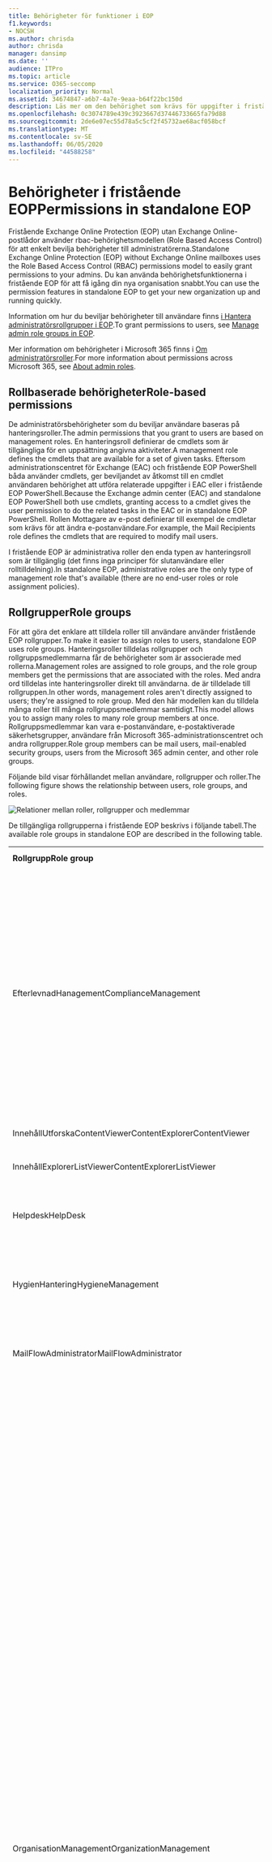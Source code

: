 ```yaml
---
title: Behörigheter för funktioner i EOP
f1.keywords:
- NOCSH
ms.author: chrisda
author: chrisda
manager: dansimp
ms.date: ''
audience: ITPro
ms.topic: article
ms.service: O365-seccomp
localization_priority: Normal
ms.assetid: 34674847-a6b7-4a7e-9eaa-b64f22bc150d
description: Läs mer om den behörighet som krävs för uppgifter i fristående Exchange Online Protection
ms.openlocfilehash: 0c3074789e439c3923667d37446733665fa79d88
ms.sourcegitcommit: 2de6e07ec55d78a5c5cf2f45732ae68acf058bcf
ms.translationtype: MT
ms.contentlocale: sv-SE
ms.lasthandoff: 06/05/2020
ms.locfileid: "44588258"
---
```

# <a name="permissions-in-standalone-eop"></a><span data-ttu-id="0d837-103">Behörigheter i fristående EOP</span><span class="sxs-lookup"><span data-stu-id="0d837-103">Permissions in standalone EOP</span></span>

<span data-ttu-id="0d837-104">Fristående Exchange Online Protection (EOP) utan Exchange Online-postlådor använder rbac-behörighetsmodellen (Role Based Access Control) för att enkelt bevilja behörigheter till administratörerna.</span><span class="sxs-lookup"><span data-stu-id="0d837-104">Standalone Exchange Online Protection (EOP) without Exchange Online mailboxes uses the Role Based Access Control (RBAC) permissions model to easily grant permissions to your admins.</span></span> <span data-ttu-id="0d837-105">Du kan använda behörighetsfunktionerna i fristående EOP för att få igång din nya organisation snabbt.</span><span class="sxs-lookup"><span data-stu-id="0d837-105">You can use the permission features in standalone EOP to get your new organization up and running quickly.</span></span>

<span data-ttu-id="0d837-106">Information om hur du beviljar behörigheter till användare finns [i Hantera administratörsrollgrupper i EOP](manage-admin-role-group-permissions-in-eop.md).</span><span class="sxs-lookup"><span data-stu-id="0d837-106">To grant permissions to users, see [Manage admin role groups in EOP](manage-admin-role-group-permissions-in-eop.md).</span></span>

<span data-ttu-id="0d837-107">Mer information om behörigheter i Microsoft 365 finns i [Om administratörsroller](https://docs.microsoft.com/microsoft-365/admin/add-users/about-admin-roles).</span><span class="sxs-lookup"><span data-stu-id="0d837-107">For more information about permissions across Microsoft 365, see [About admin roles](https://docs.microsoft.com/microsoft-365/admin/add-users/about-admin-roles).</span></span>

## <a name="role-based-permissions"></a><span data-ttu-id="0d837-108">Rollbaserade behörigheter</span><span class="sxs-lookup"><span data-stu-id="0d837-108">Role-based permissions</span></span>

<span data-ttu-id="0d837-109">De administratörsbehörigheter som du beviljar användare baseras på hanteringsroller.</span><span class="sxs-lookup"><span data-stu-id="0d837-109">The admin permissions that you grant to users are based on management roles.</span></span> <span data-ttu-id="0d837-110">En hanteringsroll definierar de cmdlets som är tillgängliga för en uppsättning angivna aktiviteter.</span><span class="sxs-lookup"><span data-stu-id="0d837-110">A management role defines the cmdlets that are available for a set of given tasks.</span></span> <span data-ttu-id="0d837-111">Eftersom administrationscentret för Exchange (EAC) och fristående EOP PowerShell båda använder cmdlets, ger beviljandet av åtkomst till en cmdlet användaren behörighet att utföra relaterade uppgifter i EAC eller i fristående EOP PowerShell.</span><span class="sxs-lookup"><span data-stu-id="0d837-111">Because the Exchange admin center (EAC) and standalone EOP PowerShell both use cmdlets, granting access to a cmdlet gives the user permission to do the related tasks in the EAC or in standalone EOP PowerShell.</span></span> <span data-ttu-id="0d837-112">Rollen Mottagare av e-post definierar till exempel de cmdletar som krävs för att ändra e-postanvändare.</span><span class="sxs-lookup"><span data-stu-id="0d837-112">For example, the Mail Recipients role defines the cmdlets that are required to modify mail users.</span></span>

<span data-ttu-id="0d837-113">I fristående EOP är administrativa roller den enda typen av hanteringsroll som är tillgänglig (det finns inga principer för slutanvändare eller rolltilldelning).</span><span class="sxs-lookup"><span data-stu-id="0d837-113">In standalone EOP, administrative roles are the only type of management role that's available (there are no end-user roles or role assignment policies).</span></span>

## <a name="role-groups"></a><span data-ttu-id="0d837-114">Rollgrupper</span><span class="sxs-lookup"><span data-stu-id="0d837-114">Role groups</span></span>

<span data-ttu-id="0d837-115">För att göra det enklare att tilldela roller till användare använder fristående EOP rollgrupper.</span><span class="sxs-lookup"><span data-stu-id="0d837-115">To make it easier to assign roles to users, standalone EOP uses role groups.</span></span> <span data-ttu-id="0d837-116">Hanteringsroller tilldelas rollgrupper och rollgruppsmedlemmarna får de behörigheter som är associerade med rollerna.</span><span class="sxs-lookup"><span data-stu-id="0d837-116">Management roles are assigned to role groups, and the role group members get the permissions that are associated with the roles.</span></span> <span data-ttu-id="0d837-117">Med andra ord tilldelas inte hanteringsroller direkt till användarna. de är tilldelade till rollgruppen.</span><span class="sxs-lookup"><span data-stu-id="0d837-117">In other words, management roles aren't directly assigned to users; they're assigned to role group.</span></span> <span data-ttu-id="0d837-118">Med den här modellen kan du tilldela många roller till många rollgruppsmedlemmar samtidigt.</span><span class="sxs-lookup"><span data-stu-id="0d837-118">This model allows you to assign many roles to many role group members at once.</span></span> <span data-ttu-id="0d837-119">Rollgruppsmedlemmar kan vara e-postanvändare, e-postaktiverade säkerhetsgrupper, användare från Microsoft 365-administrationscentret och andra rollgrupper.</span><span class="sxs-lookup"><span data-stu-id="0d837-119">Role group members can be mail users, mail-enabled security groups, users from the Microsoft 365 admin center, and other role groups.</span></span>

<span data-ttu-id="0d837-120">Följande bild visar förhållandet mellan användare, rollgrupper och roller.</span><span class="sxs-lookup"><span data-stu-id="0d837-120">The following figure shows the relationship between users, role groups, and roles.</span></span>

![Relationer mellan roller, rollgrupper och medlemmar](../../media/ITPro_Security_RBAC_EXO_SimplifiedRoleGroupRelationship.png)

<span data-ttu-id="0d837-122">De tillgängliga rollgrupperna i fristående EOP beskrivs i följande tabell.</span><span class="sxs-lookup"><span data-stu-id="0d837-122">The available role groups in standalone EOP are described in the following table.</span></span>

||||
|---|---|---|
|<span data-ttu-id="0d837-123">**Rollgrupp**</span><span class="sxs-lookup"><span data-stu-id="0d837-123">**Role group**</span></span>|<span data-ttu-id="0d837-124">**Beskrivning**</span><span class="sxs-lookup"><span data-stu-id="0d837-124">**Description**</span></span>|<span data-ttu-id="0d837-125">**Standardroller tilldelade**</span><span class="sxs-lookup"><span data-stu-id="0d837-125">**Default roles assigned**</span></span>|
|<span data-ttu-id="0d837-126">EfterlevnadHanagement</span><span class="sxs-lookup"><span data-stu-id="0d837-126">ComplianceManagement</span></span>|<span data-ttu-id="0d837-127">Konfigurera och hantera efterlevnadsinställningar inom organisationen, inklusive dataförlustskydd (DLP) om din prenumeration har DLP-funktioner.</span><span class="sxs-lookup"><span data-stu-id="0d837-127">Configure and manage compliance settings within the organization, including data loss prevention (DLP) if your subscription has DLP capabilities.</span></span> <br/><br/> <span data-ttu-id="0d837-128">Medlemmar i rollen [efterlevnadsadministratör](https://docs.microsoft.com/azure/active-directory/users-groups-roles/directory-assign-admin-roles#compliance-administrator) i Azure AD får automatiskt behörigheterna för den här rollgruppen.</span><span class="sxs-lookup"><span data-stu-id="0d837-128">Members of the [Compliance Administrator](https://docs.microsoft.com/azure/active-directory/users-groups-roles/directory-assign-admin-roles#compliance-administrator) role in Azure AD automatically get the permissions of this role group.</span></span>|<span data-ttu-id="0d837-129">Granskningsloggar</span><span class="sxs-lookup"><span data-stu-id="0d837-129">Audit Logs</span></span> <br/><br/> <span data-ttu-id="0d837-130">Administration av efterlevnad</span><span class="sxs-lookup"><span data-stu-id="0d837-130">Compliance Administration</span></span> <br/><br/> <span data-ttu-id="0d837-131">Information Rights Management</span><span class="sxs-lookup"><span data-stu-id="0d837-131">Information Rights Management</span></span> <br/><br/> <span data-ttu-id="0d837-132">Hantering av kvarhållning</span><span class="sxs-lookup"><span data-stu-id="0d837-132">Retention Management</span></span> <br/><br/> <span data-ttu-id="0d837-133">Granskningsloggar med endast visa</span><span class="sxs-lookup"><span data-stu-id="0d837-133">View-Only Audit Logs</span></span> <br/><br/> <span data-ttu-id="0d837-134">Endast visningskonfiguration</span><span class="sxs-lookup"><span data-stu-id="0d837-134">View-Only Configuration</span></span> <br/><br/> <span data-ttu-id="0d837-135">Endast visningsmottagare</span><span class="sxs-lookup"><span data-stu-id="0d837-135">View-Only Recipients</span></span>|
|<span data-ttu-id="0d837-136">InnehållUtforskaContentViewer</span><span class="sxs-lookup"><span data-stu-id="0d837-136">ContentExplorerContentViewer</span></span>|<span data-ttu-id="0d837-137">Används inte.</span><span class="sxs-lookup"><span data-stu-id="0d837-137">Not used.</span></span>|<span data-ttu-id="0d837-138">Innehållsvisaren för dataklassificering</span><span class="sxs-lookup"><span data-stu-id="0d837-138">Data Classification Content Viewer</span></span>|
|<span data-ttu-id="0d837-139">InnehållExplorerListViewer</span><span class="sxs-lookup"><span data-stu-id="0d837-139">ContentExplorerListViewer</span></span>|<span data-ttu-id="0d837-140">Används inte.</span><span class="sxs-lookup"><span data-stu-id="0d837-140">Not used.</span></span>|<span data-ttu-id="0d837-141">Visningsprogram för dataklassificeringslista</span><span class="sxs-lookup"><span data-stu-id="0d837-141">Data Classification List Viewer</span></span>|
|<span data-ttu-id="0d837-142">Helpdesk</span><span class="sxs-lookup"><span data-stu-id="0d837-142">HelpDesk</span></span>|<span data-ttu-id="0d837-143">Visa och hantera e-postanvändare.</span><span class="sxs-lookup"><span data-stu-id="0d837-143">View and manage mail users.</span></span>|<span data-ttu-id="0d837-144">Återställa lösenord</span><span class="sxs-lookup"><span data-stu-id="0d837-144">Reset Password</span></span> <br/><br/> <span data-ttu-id="0d837-145">Användaralternativ</span><span class="sxs-lookup"><span data-stu-id="0d837-145">User Options</span></span> <br/><br/> <span data-ttu-id="0d837-146">Endast visningsmottagare</span><span class="sxs-lookup"><span data-stu-id="0d837-146">View-Only Recipients</span></span>|
|<span data-ttu-id="0d837-147">HygienHantering</span><span class="sxs-lookup"><span data-stu-id="0d837-147">HygieneManagement</span></span>|<span data-ttu-id="0d837-148">Hantera skyddsfunktioner (anti-spam, anti-malware, etc.).</span><span class="sxs-lookup"><span data-stu-id="0d837-148">Manage protection features (anti-spam, anti-malware, etc.).</span></span>|<span data-ttu-id="0d837-149">Transport Hygien</span><span class="sxs-lookup"><span data-stu-id="0d837-149">Transport Hygiene</span></span> <br/><br/> <span data-ttu-id="0d837-150">Endast visningskonfiguration</span><span class="sxs-lookup"><span data-stu-id="0d837-150">View-Only Configuration</span></span> <br/><br/> <span data-ttu-id="0d837-151">Endast visningsmottagare</span><span class="sxs-lookup"><span data-stu-id="0d837-151">View-Only Recipients</span></span>|
|<span data-ttu-id="0d837-152">MailFlowAdministrator</span><span class="sxs-lookup"><span data-stu-id="0d837-152">MailFlowAdministrator</span></span>|<span data-ttu-id="0d837-153">Visa och hantera accepterade domäner och kopplingar</span><span class="sxs-lookup"><span data-stu-id="0d837-153">View and manage accepted domains and connectors</span></span>|<span data-ttu-id="0d837-154">Fjärr- och accepterade domäner</span><span class="sxs-lookup"><span data-stu-id="0d837-154">Remote and Accepted Domains</span></span> <br/><br/> <span data-ttu-id="0d837-155">Endast visningsmottagare</span><span class="sxs-lookup"><span data-stu-id="0d837-155">View-Only Recipients</span></span>|
|<span data-ttu-id="0d837-156">OrganisationManagement</span><span class="sxs-lookup"><span data-stu-id="0d837-156">OrganizationManagement</span></span>|<span data-ttu-id="0d837-157">Administratörsåtkomst till hela organisationen och möjligheten att utföra nästan alla uppgifter.</span><span class="sxs-lookup"><span data-stu-id="0d837-157">Admin access to the entire organization and the ability to perform almost any task.</span></span> <br/><br/> <span data-ttu-id="0d837-158">Medlemmar i rollen [Global Administratör](https://docs.microsoft.com/azure/active-directory/users-groups-roles/directory-assign-admin-roles#global-administrator--company-administrator) i Azure AD får automatiskt behörigheterna för den här rollgruppen.</span><span class="sxs-lookup"><span data-stu-id="0d837-158">Members of the [Global Administrator](https://docs.microsoft.com/azure/active-directory/users-groups-roles/directory-assign-admin-roles#global-administrator--company-administrator) role in Azure AD automatically get the permissions of this role group.</span></span> <br/><br/> <span data-ttu-id="0d837-159">**Viktigt**: Eftersom rollgruppen OrganisationManagement är en kraftfull roll bör endast användare som utför administrativa uppgifter på organisationsnivå vara medlemmar i den här rollgruppen.</span><span class="sxs-lookup"><span data-stu-id="0d837-159">**Important**: Because the OrganizationManagement role group is a powerful role, only users that perform organizational-level administrative tasks should be members of this role group.</span></span>|<span data-ttu-id="0d837-160">Antimalware</span><span class="sxs-lookup"><span data-stu-id="0d837-160">AntiMalware</span></span> <br/><br/> <span data-ttu-id="0d837-161">Antispam</span><span class="sxs-lookup"><span data-stu-id="0d837-161">AntiSpam</span></span> <br/><br/> <span data-ttu-id="0d837-162">Granskningsloggar</span><span class="sxs-lookup"><span data-stu-id="0d837-162">Audit Logs</span></span> <br/><br/> <span data-ttu-id="0d837-163">Administratör för efterlevnad</span><span class="sxs-lookup"><span data-stu-id="0d837-163">Compliance Administrator</span></span> <br/><br/> <span data-ttu-id="0d837-164">Distributionsgrupper</span><span class="sxs-lookup"><span data-stu-id="0d837-164">Distribution Groups</span></span> <br/><br/> <span data-ttu-id="0d837-165">Information Rights Management</span><span class="sxs-lookup"><span data-stu-id="0d837-165">Information Rights Management</span></span> <br/><br/> <span data-ttu-id="0d837-166">Skapa e-postmottagare</span><span class="sxs-lookup"><span data-stu-id="0d837-166">Mail Recipient Creation</span></span> <br/><br/> <span data-ttu-id="0d837-167">Mottagare av e-post</span><span class="sxs-lookup"><span data-stu-id="0d837-167">Mail Recipients</span></span> <br/><br/> <span data-ttu-id="0d837-168">Meddelandespårning</span><span class="sxs-lookup"><span data-stu-id="0d837-168">Message Tracking</span></span> <br/><br/> <span data-ttu-id="0d837-169">Migrering</span><span class="sxs-lookup"><span data-stu-id="0d837-169">Migration</span></span> <br/><br/> <span data-ttu-id="0d837-170">Åtkomst till organisationens klient</span><span class="sxs-lookup"><span data-stu-id="0d837-170">Organization Client Access</span></span> <br/><br/> <span data-ttu-id="0d837-171">Organisationskonfiguration</span><span class="sxs-lookup"><span data-stu-id="0d837-171">Organization Configuration</span></span> <br/><br/> <span data-ttu-id="0d837-172">Inställningar för transport för organisation</span><span class="sxs-lookup"><span data-stu-id="0d837-172">Organization Transport Settings</span></span> <br/><br/> <span data-ttu-id="0d837-173">Karantän</span><span class="sxs-lookup"><span data-stu-id="0d837-173">Quarantine</span></span> <br/><br/> <span data-ttu-id="0d837-174">Mottagarprinciper</span><span class="sxs-lookup"><span data-stu-id="0d837-174">Recipient Policies</span></span> <br/><br/> <span data-ttu-id="0d837-175">Fjärr- och accepterade domäner</span><span class="sxs-lookup"><span data-stu-id="0d837-175">Remote and Accepted Domains</span></span> <br/><br/> <span data-ttu-id="0d837-176">Återställa lösenord</span><span class="sxs-lookup"><span data-stu-id="0d837-176">Reset Password</span></span> <br/><br/> <span data-ttu-id="0d837-177">Hantering av kvarhållning</span><span class="sxs-lookup"><span data-stu-id="0d837-177">Retention Management</span></span> <br/><br/> <span data-ttu-id="0d837-178">Rollhantering</span><span class="sxs-lookup"><span data-stu-id="0d837-178">Role Management</span></span> <br/><br/> <span data-ttu-id="0d837-179">Säkerhetsadministratör</span><span class="sxs-lookup"><span data-stu-id="0d837-179">Security Administrator</span></span> <br/><br/> <span data-ttu-id="0d837-180">Skapande och medlemskap i säkerhetsgrupper</span><span class="sxs-lookup"><span data-stu-id="0d837-180">Security Group Creation and Membership</span></span> <br/><br/> <span data-ttu-id="0d837-181">Säkerhetsläsare</span><span class="sxs-lookup"><span data-stu-id="0d837-181">Security Reader</span></span> <br/><br/> <span data-ttu-id="0d837-182">Administratör för känslighetsetikett</span><span class="sxs-lookup"><span data-stu-id="0d837-182">Sensitivity Label Administrator</span></span> <br/><br/> <span data-ttu-id="0d837-183">Övervakning</span><span class="sxs-lookup"><span data-stu-id="0d837-183">Supervision</span></span> <br/><br/> <span data-ttu-id="0d837-184">Transport Hygien</span><span class="sxs-lookup"><span data-stu-id="0d837-184">Transport Hygiene</span></span> <br/><br/> <span data-ttu-id="0d837-185">Transportregler</span><span class="sxs-lookup"><span data-stu-id="0d837-185">Transport Rules</span></span> <br/><br/> <span data-ttu-id="0d837-186">Användaralternativ</span><span class="sxs-lookup"><span data-stu-id="0d837-186">User Options</span></span> <br/><br/> <span data-ttu-id="0d837-187">Visa endast antimalware</span><span class="sxs-lookup"><span data-stu-id="0d837-187">View-Only AntiMalware</span></span> <br/><br/> <span data-ttu-id="0d837-188">Visa endast AntiSpam</span><span class="sxs-lookup"><span data-stu-id="0d837-188">View-Only AntiSpam</span></span> <br/><br/> <span data-ttu-id="0d837-189">Granskningsloggar med endast visa</span><span class="sxs-lookup"><span data-stu-id="0d837-189">View-Only Audit Logs</span></span> <br/><br/> <span data-ttu-id="0d837-190">Endast visningskonfiguration</span><span class="sxs-lookup"><span data-stu-id="0d837-190">View-Only Configuration</span></span> <br/><br/> <span data-ttu-id="0d837-191">Endast visnings karantän</span><span class="sxs-lookup"><span data-stu-id="0d837-191">View-Only Quarantine</span></span> <br/><br/> <span data-ttu-id="0d837-192">Endast visningsmottagare</span><span class="sxs-lookup"><span data-stu-id="0d837-192">View-Only Recipients</span></span> <br/><br/> <span data-ttu-id="0d837-193">Endast visning av hotinformation</span><span class="sxs-lookup"><span data-stu-id="0d837-193">View-Only Threat Intelligence</span></span>|
|<span data-ttu-id="0d837-194">KarantänAdministrator</span><span class="sxs-lookup"><span data-stu-id="0d837-194">QuarantineAdministrator</span></span>|<span data-ttu-id="0d837-195">Hantera meddelanden i karantän för alla mottagare.</span><span class="sxs-lookup"><span data-stu-id="0d837-195">Manage quarantined messages for all recipients.</span></span>|<span data-ttu-id="0d837-196">Karantän</span><span class="sxs-lookup"><span data-stu-id="0d837-196">Quarantine</span></span>|
|<span data-ttu-id="0d837-197">MottagareHanagement</span><span class="sxs-lookup"><span data-stu-id="0d837-197">RecipientManagement</span></span>|<span data-ttu-id="0d837-198">Skapa, hantera och ta bort mottagarobjekt i organisationen.</span><span class="sxs-lookup"><span data-stu-id="0d837-198">Create, manage, and remove recipient objects in the organization.</span></span>|<span data-ttu-id="0d837-199">Distributionsgrupper</span><span class="sxs-lookup"><span data-stu-id="0d837-199">Distribution Groups</span></span> <br/><br/> <span data-ttu-id="0d837-200">Skapa e-postmottagare</span><span class="sxs-lookup"><span data-stu-id="0d837-200">Mail Recipient Creation</span></span> <br/><br/> <span data-ttu-id="0d837-201">Mottagare av e-post</span><span class="sxs-lookup"><span data-stu-id="0d837-201">Mail Recipients</span></span> <br/><br/> <span data-ttu-id="0d837-202">Meddelandespårning</span><span class="sxs-lookup"><span data-stu-id="0d837-202">Message Tracking</span></span> <br/><br/> <span data-ttu-id="0d837-203">Migrering</span><span class="sxs-lookup"><span data-stu-id="0d837-203">Migration</span></span> <br/><br/> <span data-ttu-id="0d837-204">Mottagarprinciper</span><span class="sxs-lookup"><span data-stu-id="0d837-204">Recipient Policies</span></span> <br/><br/> <span data-ttu-id="0d837-205">Återställa lösenord</span><span class="sxs-lookup"><span data-stu-id="0d837-205">Reset Password</span></span>|
|<span data-ttu-id="0d837-206">Arkivhandlingar</span><span class="sxs-lookup"><span data-stu-id="0d837-206">RecordsManagement</span></span>|<span data-ttu-id="0d837-207">Konfigurera efterlevnadsfunktioner, till exempel bevarandeprinciptaggar, meddelandeklassificeringar och regler för e-postflöde (kallas även transportregler).</span><span class="sxs-lookup"><span data-stu-id="0d837-207">Configure compliance features, such as retention policy tags, message classifications, and mail flow rules (also known as transport rules).</span></span>|<span data-ttu-id="0d837-208">Meddelandespårning</span><span class="sxs-lookup"><span data-stu-id="0d837-208">Message Tracking</span></span> <br/><br/> <span data-ttu-id="0d837-209">Hantering av kvarhållning</span><span class="sxs-lookup"><span data-stu-id="0d837-209">Retention Management</span></span> <br/><br/> <span data-ttu-id="0d837-210">Transportregler</span><span class="sxs-lookup"><span data-stu-id="0d837-210">Transport Rules</span></span>|
|<span data-ttu-id="0d837-211">SäkerhetAdministrator</span><span class="sxs-lookup"><span data-stu-id="0d837-211">SecurityAdministrator</span></span>|<span data-ttu-id="0d837-212">Konfigurera alla aspekter av skydd i organisationen (anti-spam, anti-malware, anti-spoofing, karantän, etc.).</span><span class="sxs-lookup"><span data-stu-id="0d837-212">Configure all aspects of protection in the organization (anti-spam, anti-malware, anti-spoofing, quarantine, etc.).</span></span> <br/><br/> <span data-ttu-id="0d837-213">Medlemmar i rollen [Säkerhetsadministratör](https://docs.microsoft.com/azure/active-directory/users-groups-roles/directory-assign-admin-roles#security-administrator) i Azure AD får automatiskt behörigheterna för den här rollgruppen.</span><span class="sxs-lookup"><span data-stu-id="0d837-213">Members of the [Security Administrator](https://docs.microsoft.com/azure/active-directory/users-groups-roles/directory-assign-admin-roles#security-administrator) role in Azure AD automatically get the permissions of this role group.</span></span>|<span data-ttu-id="0d837-214">Antimalware</span><span class="sxs-lookup"><span data-stu-id="0d837-214">AntiMalware</span></span> <br/><br/> <span data-ttu-id="0d837-215">Antispam</span><span class="sxs-lookup"><span data-stu-id="0d837-215">AntiSpam</span></span> <br/><br/> <span data-ttu-id="0d837-216">Granskningsloggar</span><span class="sxs-lookup"><span data-stu-id="0d837-216">Audit Logs</span></span> <br/><br/> <span data-ttu-id="0d837-217">Karantän</span><span class="sxs-lookup"><span data-stu-id="0d837-217">Quarantine</span></span> <br/><br/> <span data-ttu-id="0d837-218">Säkerhetsadministratör</span><span class="sxs-lookup"><span data-stu-id="0d837-218">Security Administrator</span></span> <br/><br/> <span data-ttu-id="0d837-219">Administratör för känslighetsetikett</span><span class="sxs-lookup"><span data-stu-id="0d837-219">Sensitivity Label Administrator</span></span> <br/><br/> <span data-ttu-id="0d837-220">Visa endast antimalware</span><span class="sxs-lookup"><span data-stu-id="0d837-220">View-Only AntiMalware</span></span> <br/><br/> <span data-ttu-id="0d837-221">Visa endast AntiSpam</span><span class="sxs-lookup"><span data-stu-id="0d837-221">View-Only AntiSpam</span></span> <br/><br/> <span data-ttu-id="0d837-222">Granskningsloggar med endast visa</span><span class="sxs-lookup"><span data-stu-id="0d837-222">View-Only Audit Logs</span></span> <br/><br/> <span data-ttu-id="0d837-223">Endast visnings karantän</span><span class="sxs-lookup"><span data-stu-id="0d837-223">View-Only Quarantine</span></span> <br/><br/> <span data-ttu-id="0d837-224">Endast visning av hotinformation</span><span class="sxs-lookup"><span data-stu-id="0d837-224">View-Only Threat Intelligence</span></span>|
|<span data-ttu-id="0d837-225">Säkerhetsläsare</span><span class="sxs-lookup"><span data-stu-id="0d837-225">SecurityReader</span></span>|<span data-ttu-id="0d837-226">Visa endast tillgång till alla aspekter av skydd i organisationen (anti-spam, anti-malware, anti-spoofing, karantän, etc.).</span><span class="sxs-lookup"><span data-stu-id="0d837-226">View-only access to all aspects of protection in the organization (anti-spam, anti-malware, anti-spoofing, quarantine, etc.).</span></span> <br/><br/> <span data-ttu-id="0d837-227">Medlemmar i [säkerhetsläkarrollen](https://docs.microsoft.com/azure/active-directory/users-groups-roles/directory-assign-admin-roles#security-reader) i Azure AD får automatiskt behörigheterna för den här rollgruppen.</span><span class="sxs-lookup"><span data-stu-id="0d837-227">Members of the [Security Reader](https://docs.microsoft.com/azure/active-directory/users-groups-roles/directory-assign-admin-roles#security-reader) role in Azure AD automatically get the permissions of this role group.</span></span>|<span data-ttu-id="0d837-228">Säkerhetsläsare</span><span class="sxs-lookup"><span data-stu-id="0d837-228">Security Reader</span></span> <br/><br/> <span data-ttu-id="0d837-229">Visa endast antimalware</span><span class="sxs-lookup"><span data-stu-id="0d837-229">View-Only AntiMalware</span></span> <br/><br/> <span data-ttu-id="0d837-230">Visa endast AntiSpam</span><span class="sxs-lookup"><span data-stu-id="0d837-230">View-Only AntiSpam</span></span> <br/><br/> <span data-ttu-id="0d837-231">Endast visnings karantän</span><span class="sxs-lookup"><span data-stu-id="0d837-231">View-Only Quarantine</span></span> <br/><br/> <span data-ttu-id="0d837-232">Endast visning av hotinformation</span><span class="sxs-lookup"><span data-stu-id="0d837-232">View-Only Threat Intelligence</span></span>|
|<span data-ttu-id="0d837-233">TenantAdmins</span><span class="sxs-lookup"><span data-stu-id="0d837-233">TenantAdmins</span></span>|<span data-ttu-id="0d837-234">Medlemskap i den här rollgruppen synkroniseras mellan tjänster och hanteras centralt.</span><span class="sxs-lookup"><span data-stu-id="0d837-234">Membership in this role group is synchronized across services and managed centrally.</span></span> <span data-ttu-id="0d837-235">Som standard tilldelas den här rollgruppen inga roller.</span><span class="sxs-lookup"><span data-stu-id="0d837-235">By default, this role group is not assigned any roles.</span></span> <span data-ttu-id="0d837-236">Den kommer dock att vara medlem i rollgruppen Organisationshantering och ärver dessa behörigheter.</span><span class="sxs-lookup"><span data-stu-id="0d837-236">However, it will be a member of the Organization Management role group and will inherit those permissions.</span></span>|<span data-ttu-id="0d837-237">none (ingen)</span><span class="sxs-lookup"><span data-stu-id="0d837-237">none</span></span>|
|<span data-ttu-id="0d837-238">ViewOnlyOrganizationManagement</span><span class="sxs-lookup"><span data-stu-id="0d837-238">ViewOnlyOrganizationManagement</span></span>|<span data-ttu-id="0d837-239">Visa mottagar-, skydds- och konfigurationsobjekt och deras egenskaper i organisationen.</span><span class="sxs-lookup"><span data-stu-id="0d837-239">View recipient, protection, and configuration objects and their properties in the organization.</span></span>|<span data-ttu-id="0d837-240">Administratör för efterlevnad</span><span class="sxs-lookup"><span data-stu-id="0d837-240">Compliance Administrator</span></span> <br/><br/> <span data-ttu-id="0d837-241">Säkerhetsadministratör</span><span class="sxs-lookup"><span data-stu-id="0d837-241">Security Administrator</span></span> <br/><br/> <span data-ttu-id="0d837-242">Säkerhetsläsare</span><span class="sxs-lookup"><span data-stu-id="0d837-242">Security Reader</span></span> <br/><br/> <span data-ttu-id="0d837-243">Administratör för känslighetsetikett</span><span class="sxs-lookup"><span data-stu-id="0d837-243">Sensitivity Label Administrator</span></span> <br/><br/> <span data-ttu-id="0d837-244">Endast visningskonfiguration</span><span class="sxs-lookup"><span data-stu-id="0d837-244">View-Only Configuration</span></span> <br/><br/> <span data-ttu-id="0d837-245">Endast visningsmottagare</span><span class="sxs-lookup"><span data-stu-id="0d837-245">View-Only Recipients</span></span>|
|

<span data-ttu-id="0d837-246">Om du arbetar i en liten organisation som bara har ett fåtal administratörer kan du behöva lägga till dessa användare i rollgruppen Organisationshantering, och du kanske aldrig behöver använda de andra rollgrupperna.</span><span class="sxs-lookup"><span data-stu-id="0d837-246">If you work in a small organization that has only a few admins, you might need to add those users to the Organization Management role group only, and you may never need to use the other role groups.</span></span> <span data-ttu-id="0d837-247">Om du arbetar i en större organisation kan du ha administratörer som utför specifika uppgifter, till exempel mottagarkonfiguration.</span><span class="sxs-lookup"><span data-stu-id="0d837-247">If you work in a larger organization, you might have admins who perform specific tasks, such as recipient configuration.</span></span> <span data-ttu-id="0d837-248">I sådana fall kan du lägga till en administratör i rollgruppen Mottagarehantering och en annan administratör i rollgruppen Organisationshantering.</span><span class="sxs-lookup"><span data-stu-id="0d837-248">In those cases, you might add one admin to the Recipient Management role group, and another admin to the Organization Management role group.</span></span> <span data-ttu-id="0d837-249">Dessa administratörer kan sedan hantera sina specifika områden, men de har inte behörighet att hantera områden som de inte är ansvariga för.</span><span class="sxs-lookup"><span data-stu-id="0d837-249">Those admins can then manage their specific areas, but they won't have permissions to manage areas they're not responsible for.</span></span>

<span data-ttu-id="0d837-250">Om de inbyggda rollgrupperna i Exchange Online inte matchar jobbfunktionen för dina administratörer kan du skapa rollgrupper och lägga till roller i dem.</span><span class="sxs-lookup"><span data-stu-id="0d837-250">If the built-in role groups in Exchange Online don't match the job function of your administrators, you can create role groups and add roles to them.</span></span> <span data-ttu-id="0d837-251">Mer information finns i [Hantera rollgrupper i fristående EOP](manage-admin-role-group-permissions-in-eop.md).</span><span class="sxs-lookup"><span data-stu-id="0d837-251">For more information, see [Manage role groups in standalone EOP](manage-admin-role-group-permissions-in-eop.md).</span></span>

## <a name="roles"></a><span data-ttu-id="0d837-252">Roller</span><span class="sxs-lookup"><span data-stu-id="0d837-252">Roles</span></span>

<span data-ttu-id="0d837-253">De inbyggda rollerna som är tillgängliga i fristående EOP beskrivs i följande tabell.</span><span class="sxs-lookup"><span data-stu-id="0d837-253">The built-in roles that are available in standalone EOP are described in the following table.</span></span>

||||
|---|---|---|
|<span data-ttu-id="0d837-254">**Roll**</span><span class="sxs-lookup"><span data-stu-id="0d837-254">**Role**</span></span>|<span data-ttu-id="0d837-255">**Beskrivning**</span><span class="sxs-lookup"><span data-stu-id="0d837-255">**Description**</span></span>|<span data-ttu-id="0d837-256">**Standardrollgrupptilldelningar**</span><span class="sxs-lookup"><span data-stu-id="0d837-256">**Default role group assignments**</span></span>|
|<span data-ttu-id="0d837-257">Antimalware</span><span class="sxs-lookup"><span data-stu-id="0d837-257">AntiMalware</span></span>|<span data-ttu-id="0d837-258">Visa och ändra konfigurationen och rapporterna för funktioner mot skadlig kod.</span><span class="sxs-lookup"><span data-stu-id="0d837-258">View and modify the configuration and reports for anti-malware features.</span></span>|<span data-ttu-id="0d837-259">OrganisationManagement</span><span class="sxs-lookup"><span data-stu-id="0d837-259">OrganizationManagement</span></span> <br/><br/> <span data-ttu-id="0d837-260">SäkerhetAdministrator</span><span class="sxs-lookup"><span data-stu-id="0d837-260">SecurityAdministrator</span></span>|
|<span data-ttu-id="0d837-261">Antispam</span><span class="sxs-lookup"><span data-stu-id="0d837-261">AntiSpam</span></span>|<span data-ttu-id="0d837-262">Visa och ändra konfigurationen och rapporterna för funktioner mot skräppost.</span><span class="sxs-lookup"><span data-stu-id="0d837-262">View and modify the configuration and reports for anti-spam features.</span></span>|<span data-ttu-id="0d837-263">OrganisationManagement</span><span class="sxs-lookup"><span data-stu-id="0d837-263">OrganizationManagement</span></span> <br/><br/> <span data-ttu-id="0d837-264">SäkerhetAdministrator</span><span class="sxs-lookup"><span data-stu-id="0d837-264">SecurityAdministrator</span></span>|
|<span data-ttu-id="0d837-265">Granskningsloggar</span><span class="sxs-lookup"><span data-stu-id="0d837-265">Audit Logs</span></span>|<span data-ttu-id="0d837-266">Sök i administratörsgranskningsloggen och visa resultaten.</span><span class="sxs-lookup"><span data-stu-id="0d837-266">Search the administrator audit log and view the results.</span></span>|<span data-ttu-id="0d837-267">EfterlevnadHanagement</span><span class="sxs-lookup"><span data-stu-id="0d837-267">ComplianceManagement</span></span> <br/><br/> <span data-ttu-id="0d837-268">OrganisationManagement</span><span class="sxs-lookup"><span data-stu-id="0d837-268">OrganizationManagement</span></span> <br/><br/> <span data-ttu-id="0d837-269">SäkerhetAdministrator</span><span class="sxs-lookup"><span data-stu-id="0d837-269">SecurityAdministrator</span></span>|
|<span data-ttu-id="0d837-270">Administratör för efterlevnad<sup>\*</sup></span><span class="sxs-lookup"><span data-stu-id="0d837-270">Compliance Administrator<sup>\*</sup></span></span>||<span data-ttu-id="0d837-271">EfterlevnadHanagement</span><span class="sxs-lookup"><span data-stu-id="0d837-271">ComplianceManagement</span></span> <br/><br/> <span data-ttu-id="0d837-272">OrganisationManagement</span><span class="sxs-lookup"><span data-stu-id="0d837-272">OrganizationManagement</span></span> <br/><br/> <span data-ttu-id="0d837-273">ViewOnlyOrganizationManagement</span><span class="sxs-lookup"><span data-stu-id="0d837-273">ViewOnlyOrganizationManagement</span></span>|
|<span data-ttu-id="0d837-274">Innehållsvisaren för dataklassificering<sup>\*</sup></span><span class="sxs-lookup"><span data-stu-id="0d837-274">Data Classification Content Viewer<sup>\*</sup></span></span>||<span data-ttu-id="0d837-275">InnehållUtforskaContentViewer</span><span class="sxs-lookup"><span data-stu-id="0d837-275">ContentExplorerContentViewer</span></span>|
|<span data-ttu-id="0d837-276">Visningsprogram för dataklassificeringslista<sup>\*</sup></span><span class="sxs-lookup"><span data-stu-id="0d837-276">Data Classification List Viewer<sup>\*</sup></span></span>||
|<span data-ttu-id="0d837-277">Distributionsgrupper</span><span class="sxs-lookup"><span data-stu-id="0d837-277">Distribution Groups</span></span>|<span data-ttu-id="0d837-278">Skapa och hantera alla distributionsgrupper, e-postaktiverade säkerhetsgrupper och medlemmar.</span><span class="sxs-lookup"><span data-stu-id="0d837-278">Create and manage all distribution groups, mail-enabled security groups, and members.</span></span>|<span data-ttu-id="0d837-279">OrganisationManagement</span><span class="sxs-lookup"><span data-stu-id="0d837-279">OrganizationManagement</span></span> <br/><br/> <span data-ttu-id="0d837-280">MottagareHanagement</span><span class="sxs-lookup"><span data-stu-id="0d837-280">RecipientManagement</span></span>|
|<span data-ttu-id="0d837-281">Hantering av informationsrättigheter<sup>\*</sup></span><span class="sxs-lookup"><span data-stu-id="0d837-281">Information Rights Management<sup>\*</sup></span></span>||<span data-ttu-id="0d837-282">EfterlevnadHanagement</span><span class="sxs-lookup"><span data-stu-id="0d837-282">ComplianceManagement</span></span> <br/><br/> <span data-ttu-id="0d837-283">OrganisationManagement</span><span class="sxs-lookup"><span data-stu-id="0d837-283">OrganizationManagement</span></span>|
|<span data-ttu-id="0d837-284">Skapa e-postmottagare</span><span class="sxs-lookup"><span data-stu-id="0d837-284">Mail Recipient Creation</span></span>|<span data-ttu-id="0d837-285">Skapa och ta bort e-postanvändare.</span><span class="sxs-lookup"><span data-stu-id="0d837-285">Create and remove mail users.</span></span>|<span data-ttu-id="0d837-286">OrganisationManagement</span><span class="sxs-lookup"><span data-stu-id="0d837-286">OrganizationManagement</span></span> <br/><br/> <span data-ttu-id="0d837-287">MottagareHanagement</span><span class="sxs-lookup"><span data-stu-id="0d837-287">RecipientManagement</span></span>|
|<span data-ttu-id="0d837-288">Mottagare av e-post</span><span class="sxs-lookup"><span data-stu-id="0d837-288">Mail Recipients</span></span>|<span data-ttu-id="0d837-289">Ändra befintliga e-postanvändare.</span><span class="sxs-lookup"><span data-stu-id="0d837-289">Modify existing mail users.</span></span>|<span data-ttu-id="0d837-290">OrganisationManagement</span><span class="sxs-lookup"><span data-stu-id="0d837-290">OrganizationManagement</span></span> <br/><br/> <span data-ttu-id="0d837-291">MottagareHanagement</span><span class="sxs-lookup"><span data-stu-id="0d837-291">RecipientManagement</span></span>|
|<span data-ttu-id="0d837-292">Meddelandespårning<sup>\*</sup></span><span class="sxs-lookup"><span data-stu-id="0d837-292">Message Tracking<sup>\*</sup></span></span>||<span data-ttu-id="0d837-293">OrganisationManagement</span><span class="sxs-lookup"><span data-stu-id="0d837-293">OrganizationManagement</span></span> <br/><br/> <span data-ttu-id="0d837-294">MottagareHanagement</span><span class="sxs-lookup"><span data-stu-id="0d837-294">RecipientManagement</span></span> <br/><br/> <span data-ttu-id="0d837-295">Hantering av arkivhandlingar</span><span class="sxs-lookup"><span data-stu-id="0d837-295">Records Management</span></span>|
|<span data-ttu-id="0d837-296">Migration<sup>\*</sup></span><span class="sxs-lookup"><span data-stu-id="0d837-296">Migration<sup>\*</sup></span></span>||<span data-ttu-id="0d837-297">OrganisationManagement</span><span class="sxs-lookup"><span data-stu-id="0d837-297">OrganizationManagement</span></span> <br/><br/> <span data-ttu-id="0d837-298">MottagareHanagement</span><span class="sxs-lookup"><span data-stu-id="0d837-298">RecipientManagement</span></span>|
|<span data-ttu-id="0d837-299">MyBaseOptions</span><span class="sxs-lookup"><span data-stu-id="0d837-299">MyBaseOptions</span></span>|<span data-ttu-id="0d837-300">Tillåter användare att visa sina egna meddelanden i karantän.</span><span class="sxs-lookup"><span data-stu-id="0d837-300">Allows users to view their own quarantined messages.</span></span> <br/><br/> <span data-ttu-id="0d837-301">Den här rollen tilldelas automatiskt till användare och du kan inte tilldela den manuellt.</span><span class="sxs-lookup"><span data-stu-id="0d837-301">This role is automatically assigned to users, and you can't assign it manually.</span></span>|<span data-ttu-id="0d837-302">none (ingen)</span><span class="sxs-lookup"><span data-stu-id="0d837-302">none</span></span>|
|<span data-ttu-id="0d837-303">Åtkomst till organisationens klient<sup>\*</sup></span><span class="sxs-lookup"><span data-stu-id="0d837-303">Organization Client Access<sup>\*</sup></span></span>||<span data-ttu-id="0d837-304">OrganisationManagement</span><span class="sxs-lookup"><span data-stu-id="0d837-304">OrganizationManagement</span></span>|
|<span data-ttu-id="0d837-305">Organisationskonfiguration</span><span class="sxs-lookup"><span data-stu-id="0d837-305">Organization Configuration</span></span>|<span data-ttu-id="0d837-306">Visa rapporter.</span><span class="sxs-lookup"><span data-stu-id="0d837-306">View reports.</span></span>|<span data-ttu-id="0d837-307">OrganisationManagement</span><span class="sxs-lookup"><span data-stu-id="0d837-307">OrganizationManagement</span></span>|
|<span data-ttu-id="0d837-308">Inställningar för transport för organisation<sup>\*</sup></span><span class="sxs-lookup"><span data-stu-id="0d837-308">Organization Transport Settings<sup>\*</sup></span></span>||<span data-ttu-id="0d837-309">OrganisationManagement</span><span class="sxs-lookup"><span data-stu-id="0d837-309">OrganizationManagement</span></span>|
|<span data-ttu-id="0d837-310">Karantän</span><span class="sxs-lookup"><span data-stu-id="0d837-310">Quarantine</span></span>|<span data-ttu-id="0d837-311">Hantera alla typer av meddelanden i karantän för alla mottagare.</span><span class="sxs-lookup"><span data-stu-id="0d837-311">Manage all types of quarantined message for all recipients.</span></span>|<span data-ttu-id="0d837-312">OrganisationManagement</span><span class="sxs-lookup"><span data-stu-id="0d837-312">OrganizationManagement</span></span> <br/><br/> <span data-ttu-id="0d837-313">KarantänAdministrator</span><span class="sxs-lookup"><span data-stu-id="0d837-313">QuarantineAdministrator</span></span> <br/><br/> <span data-ttu-id="0d837-314">SäkerhetAdministrator</span><span class="sxs-lookup"><span data-stu-id="0d837-314">SecurityAdministrator</span></span>|
|<span data-ttu-id="0d837-315">Mottagarprinciper<sup>\*</sup></span><span class="sxs-lookup"><span data-stu-id="0d837-315">Recipient Policies<sup>\*</sup></span></span>||<span data-ttu-id="0d837-316">OrganisationManagement</span><span class="sxs-lookup"><span data-stu-id="0d837-316">OrganizationManagement</span></span> <br/><br/> <span data-ttu-id="0d837-317">MottagareHanagement</span><span class="sxs-lookup"><span data-stu-id="0d837-317">RecipientManagement</span></span>|
|<span data-ttu-id="0d837-318">Fjärr- och accepterade domäner</span><span class="sxs-lookup"><span data-stu-id="0d837-318">Remote and Accepted Domains</span></span>|<span data-ttu-id="0d837-319">Hantera fjärrdomäner, accepterade domäner och anslutningsappar.</span><span class="sxs-lookup"><span data-stu-id="0d837-319">Manage remote domains, accepted domains, and connectors.</span></span>|<span data-ttu-id="0d837-320">MailFlowAdministrator</span><span class="sxs-lookup"><span data-stu-id="0d837-320">MailFlowAdministrator</span></span> <br/><br/> <span data-ttu-id="0d837-321">OrganisationManagement</span><span class="sxs-lookup"><span data-stu-id="0d837-321">OrganizationManagement</span></span>|
|<span data-ttu-id="0d837-322">Återställa lösenord<sup>\*</sup></span><span class="sxs-lookup"><span data-stu-id="0d837-322">Reset Password<sup>\*</sup></span></span>||<span data-ttu-id="0d837-323">Helpdesk</span><span class="sxs-lookup"><span data-stu-id="0d837-323">HelpDesk</span></span> <br/><br/> <span data-ttu-id="0d837-324">OrganisationManagement</span><span class="sxs-lookup"><span data-stu-id="0d837-324">OrganizationManagement</span></span> <br/><br/> <span data-ttu-id="0d837-325">MottagareHanagement</span><span class="sxs-lookup"><span data-stu-id="0d837-325">RecipientManagement</span></span>|
|<span data-ttu-id="0d837-326">Hantering av kvarhållning<sup>\*</sup></span><span class="sxs-lookup"><span data-stu-id="0d837-326">Retention Management<sup>\*</sup></span></span>||<span data-ttu-id="0d837-327">EfterlevnadHanagement</span><span class="sxs-lookup"><span data-stu-id="0d837-327">ComplianceManagement</span></span> <br/><br/> <span data-ttu-id="0d837-328">OrganisationManagement</span><span class="sxs-lookup"><span data-stu-id="0d837-328">OrganizationManagement</span></span> <br/><br/> <span data-ttu-id="0d837-329">Arkivhandlingar</span><span class="sxs-lookup"><span data-stu-id="0d837-329">RecordsManagement</span></span>|
|<span data-ttu-id="0d837-330">Rollhantering</span><span class="sxs-lookup"><span data-stu-id="0d837-330">Role Management</span></span>|<span data-ttu-id="0d837-331">Skapa och hantera rollgrupper.</span><span class="sxs-lookup"><span data-stu-id="0d837-331">Create and manage role groups.</span></span>|<span data-ttu-id="0d837-332">OrganisationManagement</span><span class="sxs-lookup"><span data-stu-id="0d837-332">OrganizationManagement</span></span>|
|<span data-ttu-id="0d837-333">Säkerhetsadministratör</span><span class="sxs-lookup"><span data-stu-id="0d837-333">Security Administrator</span></span>|<span data-ttu-id="0d837-334">Hantera konfigurationen och rapporterna för alla säkerhets- och skyddsfunktioner.</span><span class="sxs-lookup"><span data-stu-id="0d837-334">Manage the configuration and reports for all security and protection features.</span></span>|<span data-ttu-id="0d837-335">OrganisationManagement</span><span class="sxs-lookup"><span data-stu-id="0d837-335">OrganizationManagement</span></span> <br/><br/> <span data-ttu-id="0d837-336">SäkerhetAdministrator</span><span class="sxs-lookup"><span data-stu-id="0d837-336">SecurityAdministrator</span></span> <br/><br/> <span data-ttu-id="0d837-337">ViewOnlyOrganizationManagement</span><span class="sxs-lookup"><span data-stu-id="0d837-337">ViewOnlyOrganizationManagement</span></span>|
|<span data-ttu-id="0d837-338">Skapande och medlemskap i säkerhetsgrupper</span><span class="sxs-lookup"><span data-stu-id="0d837-338">Security Group Creation and Membership</span></span>|<span data-ttu-id="0d837-339">Skapa och hantera e-postaktiverade säkerhetsgrupper.</span><span class="sxs-lookup"><span data-stu-id="0d837-339">Create and manage mail-enabled security groups.</span></span>|<span data-ttu-id="0d837-340">OrganisationManagement</span><span class="sxs-lookup"><span data-stu-id="0d837-340">OrganizationManagement</span></span>|
|<span data-ttu-id="0d837-341">Säkerhetsläsare</span><span class="sxs-lookup"><span data-stu-id="0d837-341">Security Reader</span></span>|<span data-ttu-id="0d837-342">Visa konfigurationen och rapporterna för säkerhets- och skyddsfunktioner.</span><span class="sxs-lookup"><span data-stu-id="0d837-342">View the configuration and reports for security and protection features.</span></span>|<span data-ttu-id="0d837-343">Organisationshantering</span><span class="sxs-lookup"><span data-stu-id="0d837-343">Organization Management</span></span> <br/><br/> <span data-ttu-id="0d837-344">Säkerhetsläsare</span><span class="sxs-lookup"><span data-stu-id="0d837-344">SecurityReader</span></span> <br/><br/> <span data-ttu-id="0d837-345">ViewOnlyOrganizationManagement</span><span class="sxs-lookup"><span data-stu-id="0d837-345">ViewOnlyOrganizationManagement</span></span>|
|<span data-ttu-id="0d837-346">Administratör för känslighetsetikett<sup>\*</sup></span><span class="sxs-lookup"><span data-stu-id="0d837-346">Sensitivity Label Administrator<sup>\*</sup></span></span>||<span data-ttu-id="0d837-347">OrganisationManagement</span><span class="sxs-lookup"><span data-stu-id="0d837-347">OrganizationManagement</span></span> <br/><br/> <span data-ttu-id="0d837-348">SäkerhetAdministrator</span><span class="sxs-lookup"><span data-stu-id="0d837-348">SecurityAdministrator</span></span> <br/><br/> <span data-ttu-id="0d837-349">ViewOnlyOrganizationManagement</span><span class="sxs-lookup"><span data-stu-id="0d837-349">ViewOnlyOrganizationManagement</span></span>|
|<span data-ttu-id="0d837-350">Övervakning<sup>\*</sup></span><span class="sxs-lookup"><span data-stu-id="0d837-350">Supervision<sup>\*</sup></span></span>||<span data-ttu-id="0d837-351">OrganisationManagement</span><span class="sxs-lookup"><span data-stu-id="0d837-351">OrganizationManagement</span></span>|
|<span data-ttu-id="0d837-352">Transport Hygien</span><span class="sxs-lookup"><span data-stu-id="0d837-352">Transport Hygiene</span></span>|<span data-ttu-id="0d837-353">Hantera funktioner mot skadlig kod, skräppost och förfalskningsfunktioner.</span><span class="sxs-lookup"><span data-stu-id="0d837-353">Manage anti-malware, anti-spam features, and anti-spoofing features.</span></span>|<span data-ttu-id="0d837-354">HygienHantering</span><span class="sxs-lookup"><span data-stu-id="0d837-354">HygieneManagement</span></span> <br/><br/> <span data-ttu-id="0d837-355">OrganisationManagement</span><span class="sxs-lookup"><span data-stu-id="0d837-355">OrganizationManagement</span></span>|
|<span data-ttu-id="0d837-356">Transportregler</span><span class="sxs-lookup"><span data-stu-id="0d837-356">Transport Rules</span></span>|<span data-ttu-id="0d837-357">Skapa och hantera regler för e-postflöde (kallas även transportregler).</span><span class="sxs-lookup"><span data-stu-id="0d837-357">Create and manage mail flow rules (also known as transport rules).</span></span>|<span data-ttu-id="0d837-358">OrganisationManagement</span><span class="sxs-lookup"><span data-stu-id="0d837-358">OrganizationManagement</span></span> <br/><br/> <span data-ttu-id="0d837-359">Arkivhandlingar</span><span class="sxs-lookup"><span data-stu-id="0d837-359">RecordsManagement</span></span>|
|<span data-ttu-id="0d837-360">Användaralternativ</span><span class="sxs-lookup"><span data-stu-id="0d837-360">User Options</span></span>|<span data-ttu-id="0d837-361">Ändra befintliga e-postanvändare.</span><span class="sxs-lookup"><span data-stu-id="0d837-361">Modify existing mail users.</span></span>|<span data-ttu-id="0d837-362">Helpdesk</span><span class="sxs-lookup"><span data-stu-id="0d837-362">HelpDesk</span></span> <br/><br/> <span data-ttu-id="0d837-363">OrganisationManagement</span><span class="sxs-lookup"><span data-stu-id="0d837-363">OrganizationManagement</span></span>|
|<span data-ttu-id="0d837-364">Visa endast antimalware</span><span class="sxs-lookup"><span data-stu-id="0d837-364">View-Only AntiMalware</span></span>|<span data-ttu-id="0d837-365">Visa konfigurationen och rapporterna för funktioner mot skadlig kod.</span><span class="sxs-lookup"><span data-stu-id="0d837-365">View the configuration and reports for anti-malware features.</span></span>|<span data-ttu-id="0d837-366">OrganisationManagement</span><span class="sxs-lookup"><span data-stu-id="0d837-366">OrganizationManagement</span></span> <br/><br/> <span data-ttu-id="0d837-367">SäkerhetAdministrator</span><span class="sxs-lookup"><span data-stu-id="0d837-367">SecurityAdministrator</span></span> <br/><br/> <span data-ttu-id="0d837-368">Säkerhetsläsare</span><span class="sxs-lookup"><span data-stu-id="0d837-368">SecurityReader</span></span>|
|<span data-ttu-id="0d837-369">Visa endast AntiSpam</span><span class="sxs-lookup"><span data-stu-id="0d837-369">View-Only AntiSpam</span></span>|<span data-ttu-id="0d837-370">Visa konfigurationen och rapporterna för funktioner mot skräppost.</span><span class="sxs-lookup"><span data-stu-id="0d837-370">View the configuration and reports for anti-spam features.</span></span>|<span data-ttu-id="0d837-371">OrganisationManagement</span><span class="sxs-lookup"><span data-stu-id="0d837-371">OrganizationManagement</span></span> <br/><br/> <span data-ttu-id="0d837-372">SäkerhetAdministrator</span><span class="sxs-lookup"><span data-stu-id="0d837-372">SecurityAdministrator</span></span> <br/><br/> <span data-ttu-id="0d837-373">Säkerhetsläsare</span><span class="sxs-lookup"><span data-stu-id="0d837-373">SecurityReader</span></span>|
|<span data-ttu-id="0d837-374">Granskningsloggar med endast visa</span><span class="sxs-lookup"><span data-stu-id="0d837-374">View-Only Audit Logs</span></span>|<span data-ttu-id="0d837-375">Sök i administratörsgranskningsloggen och visa resultaten.</span><span class="sxs-lookup"><span data-stu-id="0d837-375">Search the administrator audit log and view the results.</span></span>|<span data-ttu-id="0d837-376">EfterlevnadHanagement</span><span class="sxs-lookup"><span data-stu-id="0d837-376">ComplianceManagement</span></span> <br/><br/> <span data-ttu-id="0d837-377">OrganisationManagement</span><span class="sxs-lookup"><span data-stu-id="0d837-377">OrganizationManagement</span></span> <br/><br/> <span data-ttu-id="0d837-378">SäkerhetAdministrator</span><span class="sxs-lookup"><span data-stu-id="0d837-378">SecurityAdministrator</span></span>|
|<span data-ttu-id="0d837-379">Endast visningskonfiguration</span><span class="sxs-lookup"><span data-stu-id="0d837-379">View-Only Configuration</span></span>|<span data-ttu-id="0d837-380">Visa alla inställningar för organisation och e-postflöde (ej mottagare) i organisationen.</span><span class="sxs-lookup"><span data-stu-id="0d837-380">View all of the organization and mail flow (non-recipient) settings in the organization.</span></span>|<span data-ttu-id="0d837-381">EfterlevnadHanagement</span><span class="sxs-lookup"><span data-stu-id="0d837-381">ComplianceManagement</span></span> <br/><br/> <span data-ttu-id="0d837-382">HygienHantering</span><span class="sxs-lookup"><span data-stu-id="0d837-382">HygieneManagement</span></span> <br/><br/> <span data-ttu-id="0d837-383">OrganisationManagement</span><span class="sxs-lookup"><span data-stu-id="0d837-383">OrganizationManagement</span></span> <br/><br/> <span data-ttu-id="0d837-384">ViewOnlyOrganizationManagement</span><span class="sxs-lookup"><span data-stu-id="0d837-384">ViewOnlyOrganizationManagement</span></span>|
|<span data-ttu-id="0d837-385">Endast visnings karantän</span><span class="sxs-lookup"><span data-stu-id="0d837-385">View-Only Quarantine</span></span>|<span data-ttu-id="0d837-386">Visa alla meddelanden i karantän för alla mottagare.</span><span class="sxs-lookup"><span data-stu-id="0d837-386">View all quarantined messages for all recipients.</span></span>|<span data-ttu-id="0d837-387">OrganisationManagement</span><span class="sxs-lookup"><span data-stu-id="0d837-387">OrganizationManagement</span></span> <br/><br/> <span data-ttu-id="0d837-388">SäkerhetAdministrator</span><span class="sxs-lookup"><span data-stu-id="0d837-388">SecurityAdministrator</span></span> <br/><br/> <span data-ttu-id="0d837-389">Säkerhetsläsare</span><span class="sxs-lookup"><span data-stu-id="0d837-389">SecurityReader</span></span>|
|<span data-ttu-id="0d837-390">Endast visningsmottagare</span><span class="sxs-lookup"><span data-stu-id="0d837-390">View-Only Recipients</span></span>|<span data-ttu-id="0d837-391">Visa mottagaregenskaper och kör meddelandespårning.</span><span class="sxs-lookup"><span data-stu-id="0d837-391">View recipient properties and run message trace.</span></span>|<span data-ttu-id="0d837-392">EfterlevnadHanagement</span><span class="sxs-lookup"><span data-stu-id="0d837-392">ComplianceManagement</span></span> <br/><br/> <span data-ttu-id="0d837-393">Helpdesk</span><span class="sxs-lookup"><span data-stu-id="0d837-393">HelpDesk</span></span> <br/><br/> <span data-ttu-id="0d837-394">HygienHantering</span><span class="sxs-lookup"><span data-stu-id="0d837-394">HygieneManagement</span></span> <br/><br/> <span data-ttu-id="0d837-395">MailFlowAdministrator</span><span class="sxs-lookup"><span data-stu-id="0d837-395">MailFlowAdministrator</span></span> <br/><br/>  <span data-ttu-id="0d837-396">OrganisationManagement</span><span class="sxs-lookup"><span data-stu-id="0d837-396">OrganizationManagement</span></span> <br/><br/> <span data-ttu-id="0d837-397">ViewOnlyOrganizationManagement</span><span class="sxs-lookup"><span data-stu-id="0d837-397">ViewOnlyOrganizationManagement</span></span>|
|<span data-ttu-id="0d837-398">Endast visning av hotinformation<sup>\*</sup></span><span class="sxs-lookup"><span data-stu-id="0d837-398">View-Only Threat Intelligence<sup>\*</sup></span></span>||<span data-ttu-id="0d837-399">OrganisationManagement</span><span class="sxs-lookup"><span data-stu-id="0d837-399">OrganizationManagement</span></span> <br/><br/> <span data-ttu-id="0d837-400">SäkerhetAdministrator</span><span class="sxs-lookup"><span data-stu-id="0d837-400">SecurityAdministrator</span></span> <br/><br/> <span data-ttu-id="0d837-401">Säkerhetsläsare</span><span class="sxs-lookup"><span data-stu-id="0d837-401">SecurityReader</span></span>|
|

<span data-ttu-id="0d837-402"><sup>\*</sup>Även om denna roll är tillgänglig, gör den i princip inget användbart i fristående EOP.</span><span class="sxs-lookup"><span data-stu-id="0d837-402"><sup>\*</sup> Although this role is available, it basically does nothing useful in standalone EOP.</span></span>

## <a name="microsoft-365-permissions-in-standalone-eop"></a><span data-ttu-id="0d837-403">Microsoft 365-behörigheter i fristående EOP</span><span class="sxs-lookup"><span data-stu-id="0d837-403">Microsoft 365 permissions in standalone EOP</span></span>

<span data-ttu-id="0d837-404">När du skapar en användare i administrationscentret för Microsoft 365 kan du välja om du vill tilldela olika administrativa roller, till exempel Global administratör, Tjänstadministratör, Lösenordsadministratör och så vidare, till användaren.</span><span class="sxs-lookup"><span data-stu-id="0d837-404">When you create a user in the Microsoft 365 admin center, you can choose whether to assign various administrative roles, such as Global admin, Service admin, Password admin, and so on, to the user.</span></span> <span data-ttu-id="0d837-405">Vissa, men inte alla, Microsoft 365-roller ger användaren administratörsbehörighet i EOP.</span><span class="sxs-lookup"><span data-stu-id="0d837-405">Some, but not all, Microsoft 365 roles grant the user administrative permissions in EOP.</span></span>

> [!NOTE]
> <span data-ttu-id="0d837-406">Kontot som du använde för att skapa din fristående EOP-organisation tilldelas automatiskt rollen Global admin.</span><span class="sxs-lookup"><span data-stu-id="0d837-406">The account you used to create your standalone EOP organization is automatically assigned to the Global admin role.</span></span>

<span data-ttu-id="0d837-407">I följande tabell visas de Microsoft 365-roller och fristående EOP-rollgrupper som de motsvarar.</span><span class="sxs-lookup"><span data-stu-id="0d837-407">The following table lists the Microsoft 365 roles and the standalone EOP role groups that they correspond to.</span></span> <span data-ttu-id="0d837-408">Mer information om dessa roller finns i [Om administratörsroller](https://docs.microsoft.com/microsoft-365/admin/add-users/about-admin-roles).</span><span class="sxs-lookup"><span data-stu-id="0d837-408">For more information about these roles, see [About admin roles](https://docs.microsoft.com/microsoft-365/admin/add-users/about-admin-roles).</span></span>

|||
|---|---|
|<span data-ttu-id="0d837-409">**Microsoft 365-roll**</span><span class="sxs-lookup"><span data-stu-id="0d837-409">**Microsoft 365 role**</span></span>|<span data-ttu-id="0d837-410">**EOP-rollgrupp**</span><span class="sxs-lookup"><span data-stu-id="0d837-410">**EOP role group**</span></span>|
|<span data-ttu-id="0d837-411">Exchange-administratör</span><span class="sxs-lookup"><span data-stu-id="0d837-411">Exchange admin</span></span>|<span data-ttu-id="0d837-412">OrganisationManagement</span><span class="sxs-lookup"><span data-stu-id="0d837-412">OrganizationManagement</span></span>|
|<span data-ttu-id="0d837-413">Global administratör</span><span class="sxs-lookup"><span data-stu-id="0d837-413">Global admin</span></span>|<span data-ttu-id="0d837-414">OrganisationManagement</span><span class="sxs-lookup"><span data-stu-id="0d837-414">OrganizationManagement</span></span> <br/><br/> <span data-ttu-id="0d837-415">**Rollen**Global administratör och rollgruppen OrganizationManagement binds samman med hjälp av en särskild rollgrupp för företagsadministratör.</span><span class="sxs-lookup"><span data-stu-id="0d837-415">**Note**: The Global admin role and the OrganizationManagement role group are tied together using a special Company Administrator role group.</span></span> <span data-ttu-id="0d837-416">Rollgruppen Företagsadministratör hanteras internt och kan inte ändras direkt.</span><span class="sxs-lookup"><span data-stu-id="0d837-416">The Company Administrator role group is managed internally and can't be modified directly.</span></span>|
|<span data-ttu-id="0d837-417">Lösenordsadministratör</span><span class="sxs-lookup"><span data-stu-id="0d837-417">Password admin</span></span>|<span data-ttu-id="0d837-418">Helpdesk</span><span class="sxs-lookup"><span data-stu-id="0d837-418">HelpDesk</span></span>|
|<span data-ttu-id="0d837-419">Global läsare</span><span class="sxs-lookup"><span data-stu-id="0d837-419">Global reader</span></span>|<span data-ttu-id="0d837-420">ViewOnlyOrganizationManagement</span><span class="sxs-lookup"><span data-stu-id="0d837-420">ViewOnlyOrganizationManagement</span></span>|
|<span data-ttu-id="0d837-421">Säkerhetsadministratör</span><span class="sxs-lookup"><span data-stu-id="0d837-421">Security admin</span></span>|<span data-ttu-id="0d837-422">SäkerhetAdministrator</span><span class="sxs-lookup"><span data-stu-id="0d837-422">SecurityAdministrator</span></span>|
|<span data-ttu-id="0d837-423">Säkerhetsläsare</span><span class="sxs-lookup"><span data-stu-id="0d837-423">Security reader</span></span>|<span data-ttu-id="0d837-424">Säkerhetsläsare</span><span class="sxs-lookup"><span data-stu-id="0d837-424">SecurityReader</span></span>|
|

<span data-ttu-id="0d837-425">Andra Microsoft 365-roller har ingen motsvarande EOP-rollgrupp och beviljar inte administratörsbehörighet i EOP.</span><span class="sxs-lookup"><span data-stu-id="0d837-425">Other Microsoft 365 roles don't have a corresponding EOP role group and won't grant administrative permissions in EOP.</span></span> <span data-ttu-id="0d837-426">Mer information om hur du tilldelar en Microsoft 365-roll till en användare finns i [Tilldela administratörsroller](https://docs.microsoft.com/microsoft-365/admin/add-users/assign-admin-roles).</span><span class="sxs-lookup"><span data-stu-id="0d837-426">For more information about assigning a Microsoft 365 role to a user, see [Assign admin roles](https://docs.microsoft.com/microsoft-365/admin/add-users/assign-admin-roles).</span></span>

<span data-ttu-id="0d837-427">Användare kan beviljas administrativa rättigheter i EOP utan att lägga till dem i Microsoft 365-roller.</span><span class="sxs-lookup"><span data-stu-id="0d837-427">Users can be granted administrative rights in EOP without adding them to Microsoft 365 roles.</span></span> <span data-ttu-id="0d837-428">Du gör detta genom att lägga till användaren som medlem i en EOP-rollgrupp.</span><span class="sxs-lookup"><span data-stu-id="0d837-428">You do this by adding the user as a member of an EOP role group.</span></span> <span data-ttu-id="0d837-429">Användaren får behörigheter i EOP, men de får inte behörigheter i andra Microsoft 365-arbetsbelastningar.</span><span class="sxs-lookup"><span data-stu-id="0d837-429">The user will get permissions in EOP, but they won't get permissions in other Microsoft 365 workloads.</span></span>

### <a name="how-do-you-know-this-worked"></a><span data-ttu-id="0d837-430">Hur vet du att det fungerade?</span><span class="sxs-lookup"><span data-stu-id="0d837-430">How do you know this worked?</span></span>

<span data-ttu-id="0d837-431">Så här kontrollerar du att du har kopierat en rollgrupp:</span><span class="sxs-lookup"><span data-stu-id="0d837-431">To verify that you've successfully copied a role group, do either of the following steps:</span></span>

- <span data-ttu-id="0d837-432">Gå till **Administratörsroller** för behörigheter och kontrollera att \> **Admin Roles**rollgruppen visas (eller inte visas).</span><span class="sxs-lookup"><span data-stu-id="0d837-432">In the EAC, go to **Permissions** \> **Admin Roles**, and verify the role group is listed (or not listed).</span></span> <span data-ttu-id="0d837-433">Markera rollgruppen och kontrollera inställningarna i informationsfönstret eller klicka på **Redigera** ![ redigera ikon för att verifiera ](../../media/ITPro-EAC-EditIcon.png) inställningarna.</span><span class="sxs-lookup"><span data-stu-id="0d837-433">Select the role group, and verify the settings in the Details pane or click **Edit** ![Edit icon](../../media/ITPro-EAC-EditIcon.png) to verify the settings.</span></span>

- <span data-ttu-id="0d837-434">I Exchange Online PowerShell ersätter du \<Role Group Name\> med namnet på rollgruppen och kör följande kommando för att verifiera att rollgruppen finns (eller inte finns) och verifiera inställningarna:</span><span class="sxs-lookup"><span data-stu-id="0d837-434">In Exchange Online PowerShell, replace \<Role Group Name\> with the name of the role group, and run the following command to verify the role group exists (or doesn't exist) and verify the settings:</span></span>

    ```PowerShell
    Get-RoleGroup -Identity "<Role Group Name>" | Format-List
    ```
